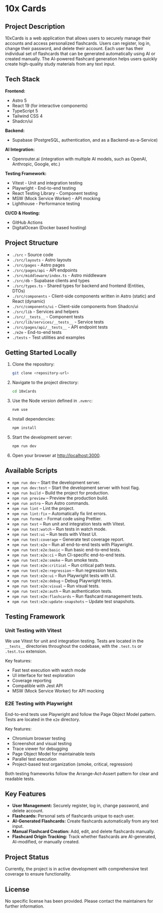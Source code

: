 # 10x Cards

## Project Description
10xCards is a web application that allows users to securely manage their accounts and access personalized flashcards. Users can register, log in, change their password, and delete their account. Each user has their individual set of flashcards that can be generated automatically using AI or created manually. The AI-powered flashcard generation helps users quickly create high-quality study materials from any text input.

## Tech Stack
**Frontend:**
- Astro 5
- React 19 (for interactive components)
- TypeScript 5
- Tailwind CSS 4
- Shadcn/ui

**Backend:**
- Supabase (PostgreSQL, authentication, and as a Backend-as-a-Service)

**AI Integration:**
- Openrouter.ai (integration with multiple AI models, such as OpenAI, Anthropic, Google, etc.)

**Testing Framework:**
- Vitest - Unit and integration testing
- Playwright - End-to-end testing
- React Testing Library - Component testing
- MSW (Mock Service Worker) - API mocking
- Lighthouse - Performance testing

**CI/CD & Hosting:**
- GitHub Actions
- DigitalOcean (Docker based hosting)

## Project Structure
- `./src` - Source code
- `./src/layouts` - Astro layouts
- `./src/pages` - Astro pages
- `./src/pages/api` - API endpoints
- `./src/middleware/index.ts` - Astro middleware
- `./src/db` - Supabase clients and types
- `./src/types.ts` - Shared types for backend and frontend (Entities, DTOs)
- `./src/components` - Client-side components written in Astro (static) and React (dynamic)
- `./src/components/ui` - Client-side components from Shadcn/ui
- `./src/lib` - Services and helpers
- `./src/__tests__` - Component tests
- `./src/lib/services/__tests__` - Service tests
- `./src/pages/api/__tests__` - API endpoint tests
- `./e2e` - End-to-end tests
- `./tests` - Test utilities and examples

## Getting Started Locally
1. Clone the repository:
   ```bash
   git clone <repository-url>
   ```
2. Navigate to the project directory:
   ```bash
   cd 10xCards
   ```
3. Use the Node version defined in `.nvmrc`:
   ```bash
   nvm use
   ```
4. Install dependencies:
   ```bash
   npm install
   ```
5. Start the development server:
   ```bash
   npm run dev
   ```
6. Open your browser at [http://localhost:3000](http://localhost:3000).

## Available Scripts
- `npm run dev` – Start the development server.
- `npm run dev:test` – Start the development server with host flag.
- `npm run build` – Build the project for production.
- `npm run preview` – Preview the production build.
- `npm run astro` – Run Astro commands.
- `npm run lint` – Lint the project.
- `npm run lint:fix` – Automatically fix lint errors.
- `npm run format` – Format code using Prettier.
- `npm run test` – Run unit and integration tests with Vitest.
- `npm run test:watch` – Run tests in watch mode.
- `npm run test:ui` – Run tests with Vitest UI.
- `npm run test:coverage` – Generate test coverage report.
- `npm run test:e2e` – Run all end-to-end tests with Playwright.
- `npm run test:e2e:basic` – Run basic end-to-end tests.
- `npm run test:e2e:ci` – Run CI-specific end-to-end tests.
- `npm run test:e2e:smoke` – Run smoke tests.
- `npm run test:e2e:critical` – Run critical path tests.
- `npm run test:e2e:regression` – Run regression tests.
- `npm run test:e2e:ui` – Run Playwright tests with UI.
- `npm run test:e2e:debug` – Debug Playwright tests.
- `npm run test:e2e:visual` – Run visual tests.
- `npm run test:e2e:auth` – Run authentication tests.
- `npm run test:e2e:flashcards` – Run flashcard management tests.
- `npm run test:e2e:update-snapshots` – Update test snapshots.

## Testing Framework

### Unit Testing with Vitest
We use Vitest for unit and integration testing. Tests are located in the `__tests__` directories throughout the codebase, with the `.test.ts` or `.test.tsx` extension.

Key features:
- Fast test execution with watch mode
- UI interface for test exploration
- Coverage reporting
- Compatible with Jest API
- MSW (Mock Service Worker) for API mocking

### E2E Testing with Playwright
End-to-end tests use Playwright and follow the Page Object Model pattern. Tests are located in the `e2e` directory.

Key features:
- Chromium browser testing
- Screenshot and visual testing
- Trace viewer for debugging
- Page Object Model for maintainable tests
- Parallel test execution
- Project-based test organization (smoke, critical, regression)

Both testing frameworks follow the Arrange-Act-Assert pattern for clear and readable tests.

## Key Features
- **User Management:** Securely register, log in, change password, and delete account.
- **Flashcards:** Personal sets of flashcards unique to each user.
- **AI-Generated Flashcards:** Create flashcards automatically from any text input.
- **Manual Flashcard Creation:** Add, edit, and delete flashcards manually.
- **Flashcard Origin Tracking:** Track whether flashcards are AI-generated, AI-modified, or manually created.

## Project Status
Currently, the project is in active development with comprehensive test coverage to ensure functionality.

## License
No specific license has been provided. Please contact the maintainers for further information. 